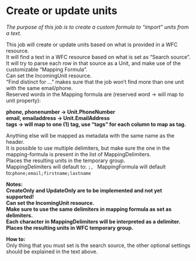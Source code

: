 # Create or update units #

*The purpose of this job is to create a custom formula to “import” units from a text.*

This job will create or update units based on what is provided in a WFC resource.  
It will find a text in a WFC resource based on what is set as “Search source”.  
It will try to parse each row in that source as a Unit, and make use of the customizable “Mapping Formula”.  
Can set the IncomingUnit resource.  
“Find distinct for …” makes sure that the job won’t find more than one unit with the same email/phone.  
Reserved words in the Mapping formula are (reserved word -> will map to unit property):  

**phone, phonenumber -> Unit.PhoneNumber**  
**email, emailaddress -> Unit.EmailAddress**  
**tags -> will map to one (1) tag, use “tags” for each column to map as tag.**
  
Anything else will be mapped as metadata with the same name as the header.  
It is possible to use multiple delimiters, but make sure the one in the mapping-formula is present in the list of MappingDelimiters.  
Places the resulting units in the temporary group.  
MappingDelimiters will default to: `;, ` 
MappingFormula will default to:` phone;email;firstname;lastname  `
	


**Notes:  
CreateOnly and UpdateOnly are to be implemented and not yet supported!  
Can set the IncomingUnit resource.  
Make sure to use the same delimiters in mapping formula as set as delimiters.  
Each character in MappingDelimiters will be interpreted as a delimiter.  
Places the resulting units in WFC temporary group.**

**How to:**  
Only thing that you must set is the search source, the other optional settings should be explained in the text above.